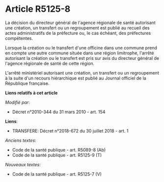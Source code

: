 # Article R5125-8

La décision du directeur général de l'agence régionale de santé autorisant une création, un transfert ou un regroupement est
publié au recueil des actes administratifs de la préfecture ou, le cas échéant, des préfectures compétentes.

Lorsque la création ou le transfert d'une officine dans une commune prend en compte une autre commune située dans une région
limitrophe, l'arrêté autorisant la création ou le transfert est pris sur avis du directeur général de l'agence régionale de
santé de cette région.

L'arrêté ministériel autorisant une création, un transfert ou un regroupement à la suite d'un recours hiérarchique est publié
au Journal officiel de la République française.

**Liens relatifs à cet article**

_Modifié par_:

  - Décret n°2010-344 du 31 mars 2010 - art. 154

**Liens**:

  - TRANSFERE: Décret n°2018-672 du 30 juillet 2018 - art. 1

_Anciens textes_:

  - Code de la santé publique - art. R5089-8 (Ab)
  - Code de la santé publique - art. R5125-9 (T)

_Nouveaux textes_:

  - Code de la santé publique - art. R5125-7 (V)

